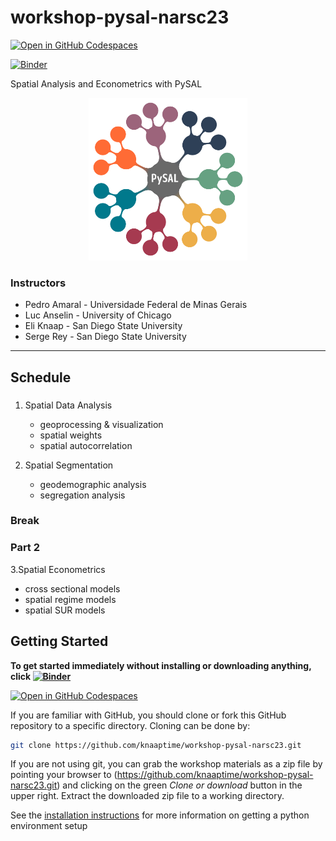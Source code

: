 # workshop-pysal-narsc23

[![Open in GitHub Codespaces](https://github.com/codespaces/badge.svg)](https://codespaces.new/knaaptime/workshop-pysal-narsc23)

[![Binder](https://mybinder.org/badge_logo.svg)](https://mybinder.org/v2/gh/knaaptime/workshop-pysal-narsc23/main?urlpath=lab)

Spatial Analysis and Econometrics with PySAL

<p align="center">
<img height=260 src='docs/figs/pysal_logo.png' >
</p>

### Instructors

* Pedro Amaral - Universidade Federal de Minas Gerais
* Luc Anselin - University of Chicago
* Eli Knaap - San Diego State University
* Serge Rey - San Diego State University

---

## Schedule

###

1. Spatial Data Analysis
   * geoprocessing & visualization
   * spatial weights
   * spatial autocorrelation

2. Spatial Segmentation

   * geodemographic analysis
   * segregation analysis

### Break

### Part 2

3.Spatial Econometrics

* cross sectional models
* spatial regime models
* spatial SUR models

## Getting Started

__To get started immediately without installing or downloading anything, click [![Binder](https://mybinder.org/badge_logo.svg)](https://mybinder.org/v2/gh/knaaptime/workshop-pysal-narsc23/main?urlpath=lab)__

[![Open in GitHub Codespaces](https://github.com/codespaces/badge.svg)](https://codespaces.new/knaaptime/workshop-pysal-narsc23)

If you are familiar with GitHub, you should clone or fork this GitHub repository to a specific directory. Cloning can be done by:

```bash
git clone https://github.com/knaaptime/workshop-pysal-narsc23.git
```

If you are not using git, you can grab the workshop materials as a zip file by pointing your browser to (<https://github.com/knaaptime/workshop-pysal-narsc23.git>) and clicking on the green _Clone or download_ button in the upper right. Extract the downloaded zip file to a working directory.

See the [installation instructions](installation.md) for more information on getting a python environment setup
